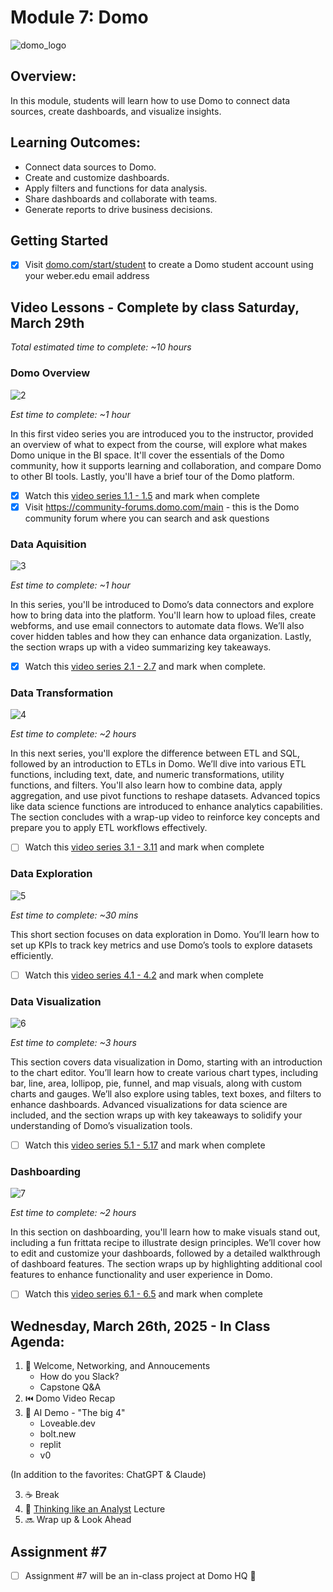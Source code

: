 # Module 7: Domo 

![domo_logo](https://github.com/user-attachments/assets/7975170b-cbe3-4e90-8668-8857882d5c03)

## Overview: 

In this module, students will learn how to use Domo to connect data sources, create dashboards, and visualize insights. 

## Learning Outcomes:

- Connect data sources to Domo.
- Create and customize dashboards.
- Apply filters and functions for data analysis.
- Share dashboards and collaborate with teams.
- Generate reports to drive business decisions.

## Getting Started 

- [x] Visit [domo.com/start/student](https://www.domo.com/start/student) to create a Domo student account using your weber.edu email address

## Video Lessons - Complete by class Saturday, March 29th

_Total estimated time to complete: ~10 hours_

### Domo Overview 

![2](https://github.com/user-attachments/assets/d193e93f-146f-4174-9ae0-1b3a40fa7268)

_Est time to complete: ~1 hour_  

In this first video series you are introduced you to the instructor, provided an overview of what to expect from the course, will explore what makes Domo unique in the BI space. It'll cover the essentials of the Domo community, how it supports learning and collaboration, and compare Domo to other BI tools. Lastly, you'll have a brief tour of the Domo platform.

- [x] Watch this [video series 1.1 - 1.5](https://www.youtube.com/watch?v=tDxE5VO-dgI&list=PLLbgJInsMl7pZp1AdQt47jXBz1E1jT062&index=1) and mark when complete
- [x] Visit https://community-forums.domo.com/main - this is the Domo community forum where you can search and ask questions 

### Data Aquisition 

![3](https://github.com/user-attachments/assets/bcf72810-b112-48eb-ac03-5e5e4b1948c3)

_Est time to complete: ~1 hour_

In this series, you'll be introduced to Domo’s data connectors and explore how to bring data into the platform. You'll learn how to upload files, create webforms, and use email connectors to automate data flows. We’ll also cover hidden tables and how they can enhance data organization. Lastly, the section wraps up with a video summarizing key takeaways.

- [x] Watch this [video series 2.1 - 2.7](https://www.youtube.com/watch?v=RAcJJnGSS9Y&list=PLLbgJInsMl7pZp1AdQt47jXBz1E1jT062&index=6) and mark when complete.

### Data Transformation 

![4](https://github.com/user-attachments/assets/3d501ddb-cbed-4fd8-a6a8-395dcaabc455)

_Est time to complete: ~2 hours_

In this next series, you'll explore the difference between ETL and SQL, followed by an introduction to ETLs in Domo. We’ll dive into various ETL functions, including text, date, and numeric transformations, utility functions, and filters. You'll also learn how to combine data, apply aggregation, and use pivot functions to reshape datasets. Advanced topics like data science functions are introduced to enhance analytics capabilities. The section concludes with a wrap-up video to reinforce key concepts and prepare you to apply ETL workflows effectively.

- [ ] Watch this [video series 3.1 - 3.11](https://www.youtube.com/watch?v=tuTq62KPjJ8&list=PLLbgJInsMl7pZp1AdQt47jXBz1E1jT062&index=13) and mark when complete

### Data Exploration  

![5](https://github.com/user-attachments/assets/abc2a780-f578-43e4-90b6-cc51252cbfd7)

_Est time to complete: ~30 mins_

This short section focuses on data exploration in Domo. You’ll learn how to set up KPIs to track key metrics and use Domo’s tools to explore datasets efficiently. 

- [ ] Watch this [video series 4.1 - 4.2](https://www.youtube.com/watch?v=UMZAUpfxTRI&list=PLLbgJInsMl7pZp1AdQt47jXBz1E1jT062&index=24) and mark when complete

### Data Visualization 

![6](https://github.com/user-attachments/assets/0f9a0a9f-e927-4a97-8393-f3b4e8a25e79)

_Est time to complete: ~3 hours_

This section covers data visualization in Domo, starting with an introduction to the chart editor. You’ll learn how to create various chart types, including bar, line, area, lollipop, pie, funnel, and map visuals, along with custom charts and gauges. We’ll also explore using tables, text boxes, and filters to enhance dashboards. Advanced visualizations for data science are included, and the section wraps up with key takeaways to solidify your understanding of Domo’s visualization tools.

- [ ] Watch this [video series 5.1 - 5.17](https://www.youtube.com/watch?v=Se9PnwLxE7w&list=PLLbgJInsMl7pZp1AdQt47jXBz1E1jT062&index=26) and mark when complete

### Dashboarding 

![7](https://github.com/user-attachments/assets/bea60f2d-b2e6-486c-bbcd-5e0633509ab2)


_Est time to complete: ~2 hours_

In this section on dashboarding, you'll learn how to make visuals stand out, including a fun frittata recipe to illustrate design principles. We’ll cover how to edit and customize your dashboards, followed by a detailed walkthrough of dashboard features. The section wraps up by highlighting additional cool features to enhance functionality and user experience in Domo.

- [ ] Watch this [video series 6.1 - 6.5](https://www.youtube.com/watch?v=7ig7GIqQJGQ&list=PLLbgJInsMl7pZp1AdQt47jXBz1E1jT062&index=43) and mark when complete 

## Wednesday, March 26th, 2025 - In Class Agenda: 

1. 💃 Welcome, Networking, and Annoucements  
   * How do you Slack? 
   * Capstone Q&A 
2. ⏮️ Domo Video Recap 
3. 🤖 AI Demo - "The big 4" 
    * Loveable.dev
    * bolt.new 
    * replit 
    * v0 

(In addition to the favorites: ChatGPT & Claude) 

3. ☕️ Break
4. 🩵 [Thinking like an Analyst](https://docs.google.com/presentation/d/1Jz7Zwlhja3oeDUnkfviZ_w9-eAmPWP1og5zLf8DRmUc/edit#slide=id.g28374011be7_0_143) Lecture    
5. 🔜 Wrap up & Look Ahead 

## Assignment #7 

- [ ] Assignment #7 will be an in-class project at Domo HQ 🎉
